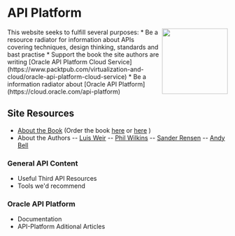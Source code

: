 # API Platform
<img src="https://www.packtpub.com/sites/default/files/8683.png" width="150" align="right">
This website seeks to fulfill several purposes:
* Be a resource radiator for information about APIs covering techniques, design thinking, standards and bast practise
* Support the book the site authors are writing [Oracle API Platform Cloud Service](https://www.packtpub.com/virtualization-and-cloud/oracle-api-platform-cloud-service) 
* Be a information radiator about [Oracle API Platform](https://cloud.oracle.com/api-platform)


## Site Resources
- [About the Book](about.md) (Order the book [here](bit.ly/APIP-CS) or [here](bit.ly/APIP-CS-Amazon) )
- About the Authors
 -- [Luis Weir](auth-lw.md)
 -- [Phil Wilkins](auth-pw.md)
 -- [Sander Rensen](auth-sr.md)
 -- [Andy Bell](auth-ab.md)

### General API Content
- Useful Third API Resources
- Tools we'd recommend

### Oracle API Platform
- Documentation
- API-Platform Aditional Articles



